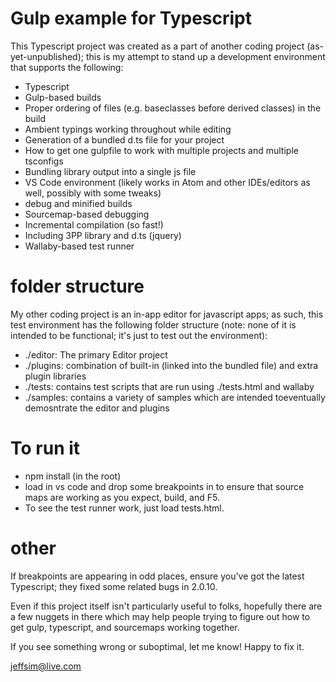 # Gulp example for Typescript

This Typescript project was created as a part of another coding project (as-yet-unpublished); this is my attempt to stand up a development environment that supports the following:

* Typescript
* Gulp-based builds
* Proper ordering of files (e.g. baseclasses before derived classes) in the build
* Ambient typings working throughout while editing
* Generation of a bundled d.ts file for your project
* How to get one gulpfile to work with multiple projects and multiple tsconfigs
* Bundling library output into a single js file
* VS Code environment (likely works in Atom and other IDEs/editors as well, possibly with some tweaks)
* debug and minified builds
* Sourcemap-based debugging
* Incremental compilation (so fast!)
* Including 3PP library and d.ts (jquery)
* Wallaby-based test runner

# folder structure
My other coding project is an in-app editor for javascript apps; as such, this test environment has the following folder structure (note: none of it is intended to be functional; it's just to test out the environment):

* ./editor: The primary Editor project 
* ./plugins: combination of built-in (linked into the bundled file) and extra plugin libraries
* ./tests: contains test scripts that are run using ./tests.html and wallaby
* ./samples: contains a variety of samples which are intended toeventually demosntrate the editor and plugins

# To run it
* npm install (in the root)
* load  in vs code and drop some breakpoints in to ensure that source maps are working as you expect, build, and F5.  
* To see the test runner work, just load tests.html.

# other
If breakpoints are appearing in odd places, ensure you've got the latest Typescript; they fixed some related bugs in 2.0.10.

Even if this project itself isn't particularly useful to folks, hopefully there are a few nuggets in there which may help people trying to figure out how to get gulp, typescript, and sourcemaps working together.

If you see something wrong or suboptimal, let me know! Happy to fix it.

jeffsim@live.com